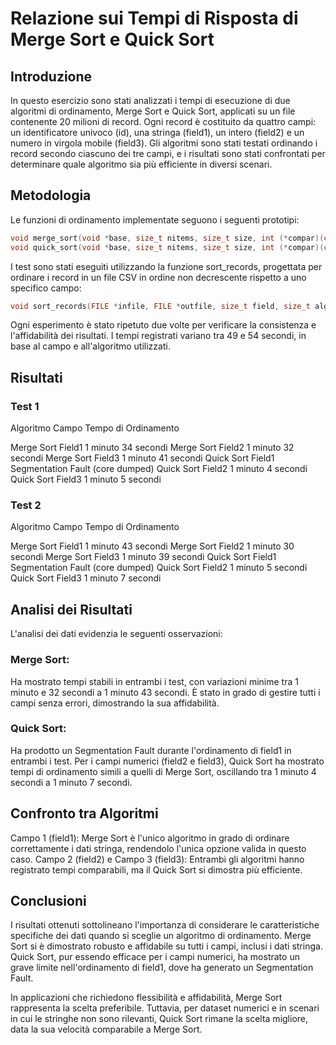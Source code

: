 # Relazione sui Tempi di Risposta di Merge Sort e Quick Sort
## Introduzione

In questo esercizio sono stati analizzati i tempi di esecuzione di due algoritmi di ordinamento, Merge Sort e Quick Sort, applicati su un file contenente 20 milioni di record. Ogni record è costituito da quattro campi: un identificatore univoco (id), una stringa (field1), un intero (field2) e un numero in virgola mobile (field3). Gli algoritmi sono stati testati ordinando i record secondo ciascuno dei tre campi, e i risultati sono stati confrontati per determinare quale algoritmo sia più efficiente in diversi scenari.

## Metodologia
Le funzioni di ordinamento implementate seguono i seguenti prototipi:

```c
void merge_sort(void *base, size_t nitems, size_t size, int (*compar)(const void*, const void*));
void quick_sort(void *base, size_t nitems, size_t size, int (*compar)(const void*, const void*));
```

I test sono stati eseguiti utilizzando la funzione sort_records, progettata per ordinare i record in un file CSV in ordine non decrescente rispetto a uno specifico campo:

```c
void sort_records(FILE *infile, FILE *outfile, size_t field, size_t algo);
```
Ogni esperimento è stato ripetuto due volte per verificare la consistenza e l'affidabilità dei risultati. I tempi registrati variano tra 49 e 54 secondi, in base al campo e all'algoritmo utilizzati.

## Risultati
### Test 1
Algoritmo	Campo	Tempo di Ordinamento

Merge Sort	Field1	1 minuto 34 secondi
Merge Sort	Field2	1 minuto 32 secondi
Merge Sort	Field3	1 minuto 41 secondi
Quick Sort	Field1	Segmentation Fault (core dumped)
Quick Sort	Field2	1 minuto 4 secondi
Quick Sort	Field3	1 minuto 5 secondi
### Test 2
Algoritmo	Campo	Tempo di Ordinamento

Merge Sort	Field1	1 minuto 43 secondi
Merge Sort	Field2	1 minuto 30 secondi
Merge Sort	Field3	1 minuto 39 secondi
Quick Sort	Field1	Segmentation Fault (core dumped)
Quick Sort	Field2	1 minuto 5 secondi
Quick Sort	Field3	1 minuto 7 secondi

## Analisi dei Risultati

L'analisi dei dati evidenzia le seguenti osservazioni:

### Merge Sort:

Ha mostrato tempi stabili in entrambi i test, con variazioni minime tra 1 minuto e 32 secondi a 1 minuto 43 secondi.
È stato in grado di gestire tutti i campi senza errori, dimostrando la sua affidabilità.

### Quick Sort:

Ha prodotto un Segmentation Fault durante l'ordinamento di field1 in entrambi i test. 
Per i campi numerici (field2 e field3), Quick Sort ha mostrato tempi di ordinamento simili a quelli di Merge Sort, oscillando tra 1 minuto 4 secondi a 1 minuto 7 secondi.

## Confronto tra Algoritmi

Campo 1 (field1): Merge Sort è l'unico algoritmo in grado di ordinare correttamente i dati stringa, rendendolo l'unica opzione valida in questo caso.
Campo 2 (field2) e Campo 3 (field3): Entrambi gli algoritmi hanno registrato tempi comparabili, ma il Quick Sort si dimostra più efficiente.

## Conclusioni

I risultati ottenuti sottolineano l'importanza di considerare le caratteristiche specifiche dei dati quando si sceglie un algoritmo di ordinamento. Merge Sort si è dimostrato robusto e affidabile su tutti i campi, inclusi i dati stringa. Quick Sort, pur essendo efficace per i campi numerici, ha mostrato un grave limite nell'ordinamento di field1, dove ha generato un Segmentation Fault.

In applicazioni che richiedono flessibilità e affidabilità, Merge Sort rappresenta la scelta preferibile. Tuttavia, per dataset numerici e in scenari in cui le stringhe non sono rilevanti, Quick Sort rimane la scelta migliore, data la sua velocità comparabile a Merge Sort.